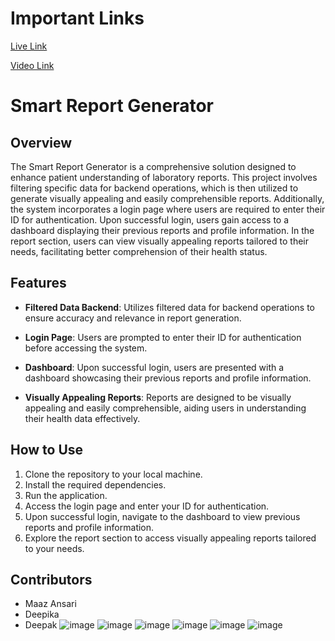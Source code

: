 # Important Links
[Live Link](https://smartreport.vercel.app/)

[Video Link](https://www.dropbox.com/scl/fi/2u1ed3era7x617nnxoil8/bandicam-2024-03-20-17-46-01-602.mp4?rlkey=py4pyaqys2dj3b74gywev199z&dl=0)
# Smart Report Generator

## Overview

The Smart Report Generator is a comprehensive solution designed to enhance patient understanding of laboratory reports. This project involves filtering specific data for backend operations, which is then utilized to generate visually appealing and easily comprehensible reports. Additionally, the system incorporates a login page where users are required to enter their ID for authentication. Upon successful login, users gain access to a dashboard displaying their previous reports and profile information. In the report section, users can view visually appealing reports tailored to their needs, facilitating better comprehension of their health status.

## Features

- **Filtered Data Backend**: Utilizes filtered data for backend operations to ensure accuracy and relevance in report generation.
  
- **Login Page**: Users are prompted to enter their ID for authentication before accessing the system.
  
- **Dashboard**: Upon successful login, users are presented with a dashboard showcasing their previous reports and profile information.
  
- **Visually Appealing Reports**: Reports are designed to be visually appealing and easily comprehensible, aiding users in understanding their health data effectively.

## How to Use

1. Clone the repository to your local machine.
2. Install the required dependencies.
3. Run the application.
4. Access the login page and enter your ID for authentication.
5. Upon successful login, navigate to the dashboard to view previous reports and profile information.
6. Explore the report section to access visually appealing reports tailored to your needs.

## Contributors

- Maaz Ansari
- Deepika
- Deepak
![image](https://github.com/mxansari007/smartreport/assets/82407112/63fe0868-6fee-406f-99bc-495ae8e32593)
![image](https://github.com/mxansari007/smartreport/assets/82407112/69bbf418-8599-483b-848f-4d39d2ec337f)
![image](https://github.com/mxansari007/smartreport/assets/82407112/dda32e4d-65f3-49fb-87ae-1ff2679461d2)
![image](https://github.com/mxansari007/smartreport/assets/82407112/3863c1b0-f881-4b73-bc98-f204ca44cf9f)
![image](https://github.com/mxansari007/smartreport/assets/82407112/01c5de1d-cd9d-4b9f-af3f-7b294507af92)
![image](https://github.com/mxansari007/smartreport/assets/82407112/930e08b7-fcac-4de8-8044-707eb1aca5c4)








